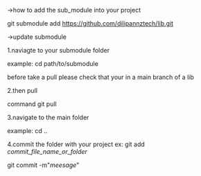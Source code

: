 ->how to add the sub_module into your project

git submodule add https://github.com/dilipannztech/lib.git

->update submodule

1.naviagte to your submodule folder

example:
cd path/to/submodule

before take a pull please check that your in a main branch of a lib

2.then pull

command
git pull

<!-- other ways of coping the code
git checkout _your_commit_id_ -->

3.navigate to the main folder

example:
cd ..

4.commit the folder with your project
ex:
git add _commit_file_name_or_folder_

git commit -m"_meesage_"
